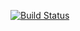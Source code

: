 [![Build Status](https://travis-ci.com/PrashamJhaveri/Assignment-3.svg?branch=master)](https://travis-ci.com/PrashamJhaveri/Assignment-3)